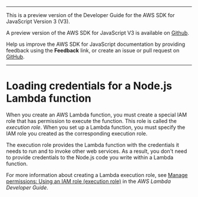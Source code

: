 --------

This is a preview version of the Developer Guide for the AWS SDK for JavaScript Version 3 \(V3\)\.

A preview version of the AWS SDK for JavaScript V3 is available on [Github](https://github.com/aws/aws-sdk-js-v3)\.

Help us improve the AWS SDK for JavaScript documentation by providing feedback using the **Feedback** link, or create an issue or pull request on [GitHub](https://github.com/awsdocs/aws-sdk-for-javascript-v3)\.

--------

# Loading credentials for a Node\.js Lambda function<a name="loading-node-credentials-lambda"></a>

When you create an AWS Lambda function, you must create a special IAM role that has permission to execute the function\. This role is called the *execution role*\. When you set up a Lambda function, you must specify the IAM role you created as the corresponding execution role\.

The execution role provides the Lambda function with the credentials it needs to run and to invoke other web services\. As a result, you don't need to provide credentials to the Node\.js code you write within a Lambda function\.

For more information about creating a Lambda execution role, see [Manage permissions: Using an IAM role \(execution role\)](https://docs.aws.amazon.com/lambda/latest/dg/intro-permission-model.html#lambda-intro-execution-role) in the *AWS Lambda Developer Guide*\.